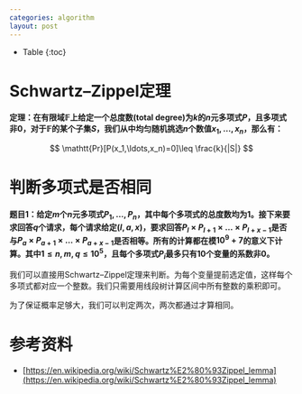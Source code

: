 ```yaml
---
categories: algorithm
layout: post
---
```


- Table
{:toc}

# Schwartz–Zippel定理

**定理：在有限域$\mathbb{F}$上给定一个总度数(total degree)为$k$的$n$元多项式$P$，且多项式非$0$，对于$\mathbb{F}$的某个子集$S$，我们从中均匀随机挑选$n$个数值$x_1,\ldots,x_n$，那么有：**

$$
\mathtt{Pr}[P(x_1,\ldots,x_n)=0]\leq \frac{k}{|S|}
$$

# 判断多项式是否相同

**题目1：给定$m$个$n$元多项式$P_1,\ldots,P_n$，其中每个多项式的总度数均为$1$。接下来要求回答$q$个请求，每个请求给定$(l,a,x)$，要求回答$P_{l}\times P_{l+1}\times \ldots \times P_{l+x-1}$是否与$P_{a}\times P_{a+1}\times \ldots \times P_{a+x-1}$是否相等。所有的计算都在模$10^9+7$的意义下计算。其中$1\leq n,m, q\leq 10^5$，且每个多项式$P_i$最多只有$10$个变量的系数非$0$。**

我们可以直接用Schwartz–Zippel定理来判断。为每个变量提前选定值，这样每个多项式都对应一个整数。我们只需要用线段树计算区间中所有整数的乘积即可。

为了保证概率足够大，我们可以判定两次，两次都通过才算相同。


# 参考资料

- [https://en.wikipedia.org/wiki/Schwartz%E2%80%93Zippel_lemma](https://en.wikipedia.org/wiki/Schwartz%E2%80%93Zippel_lemma)